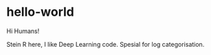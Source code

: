 # hello-world

Hi Humans!

Stein R here, I like Deep Learning code. Spesial for log categorisation.
